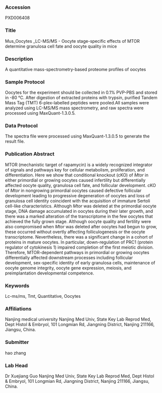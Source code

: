 ### Accession
PXD006408

### Title
Mus_Oocytes _LC-MS/MS -  Oocyte stage-specific effects of MTOR determine granulosa cell fate and oocyte quality in mice

### Description
A quantitative mass-spectrometry-based proteome profiles of oocytes

### Sample Protocol
Oocytes for the experiment should be collected in  0.1% PVP-PBS and stored in -80 ℃.  After digestion of extracted proteins with trypsin, purified Tandem Mass Tag (TMT) 6-plex-labelled peptides were pooled.All samples were analyzed using LC-MS/MS mass spectrometry, and raw spectra were processed using MaxQuant-1.3.0.5.

### Data Protocol
The spectra file were processed using MaxQuant-1.3.0.5 to generate the result file.

### Publication Abstract
MTOR (mechanistic target of rapamycin) is a widely recognized integrator of signals and pathways key for cellular metabolism, proliferation, and differentiation. Here we show that conditional knockout (cKO) of <i>Mtor</i> in either primordial or growing oocytes caused infertility but differentially affected oocyte quality, granulosa cell fate, and follicular development. cKO of <i>Mtor</i> in nongrowing primordial oocytes caused defective follicular development leading to progressive degeneration of oocytes and loss of granulosa cell identity coincident with the acquisition of immature Sertoli cell-like characteristics. Although <i>Mtor</i> was deleted at the primordial oocyte stage, DNA damage accumulated in oocytes during their later growth, and there was a marked alteration of the transcriptome in the few oocytes that achieved the fully grown stage. Although oocyte quality and fertility were also compromised when <i>Mtor</i> was deleted after oocytes had begun to grow, these occurred without overtly affecting folliculogenesis or the oocyte transcriptome. Nevertheless, there was a significant change in a cohort of proteins in mature oocytes. In particular, down-regulation of PRC1 (protein regulator of cytokinesis 1) impaired completion of the first meiotic division. Therefore, MTOR-dependent pathways in primordial or growing oocytes differentially affected downstream processes including follicular development, sex-specific identity of early granulosa cells, maintenance of oocyte genome integrity, oocyte gene expression, meiosis, and preimplantation developmental competence.

### Keywords
Lc-ms/ms, Tmt, Quantitative, Oocytes

### Affiliations
Nanjing medical university
Nanjing Med Univ, State Key Lab Reprod Med, Dept Histol & Embryol, 101 Longmian Rd, Jiangning District, Nanjing 211166, Jiangsu, China.

### Submitter
hao zhang

### Lab Head
Dr Xuejiang Guo
Nanjing Med Univ, State Key Lab Reprod Med, Dept Histol & Embryol, 101 Longmian Rd, Jiangning District, Nanjing 211166, Jiangsu, China.


